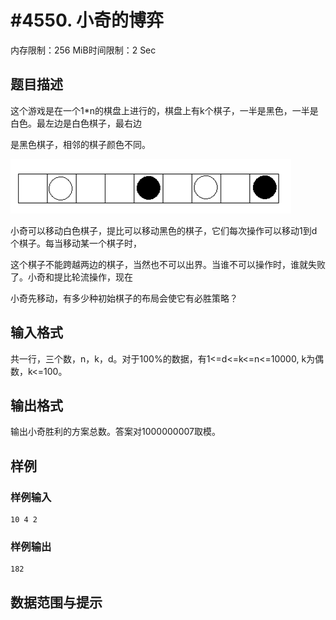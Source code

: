 # #4550. 小奇的博弈

内存限制：256 MiB时间限制：2 Sec

## 题目描述

这个游戏是在一个1*n的棋盘上进行的，棋盘上有k个棋子，一半是黑色，一半是白色。最左边是白色棋子，最右边

是黑色棋子，相邻的棋子颜色不同。

 ![](upload/201604/dd(6).png)

小奇可以移动白色棋子，提比可以移动黑色的棋子，它们每次操作可以移动1到d个棋子。每当移动某一个棋子时，

这个棋子不能跨越两边的棋子，当然也不可以出界。当谁不可以操作时，谁就失败了。小奇和提比轮流操作，现在

小奇先移动，有多少种初始棋子的布局会使它有必胜策略？

## 输入格式

共一行，三个数，n，k，d。对于100%的数据，有1<=d<=k<=n<=10000, k为偶数，k<=100。

## 输出格式

输出小奇胜利的方案总数。答案对1000000007取模。

## 样例

### 样例输入

    
    10 4 2
    

### 样例输出

    
    182
    

## 数据范围与提示
